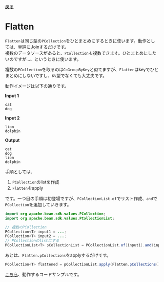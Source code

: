 [戻る](../core.md)

# Flatten
`Flatten`は同じ型の`PCollection`をひとまとめにするときに使います。動作としては、単純にJoinするだけです。  
複数のデータソースがあると、`PCollection`も複数できます。ひとまとめにしたいのですが...、というときに使います。

複数の`PCollection`を取るのは`CoGroupByKey`と似てますが、`Flatten`はkeyでひとまとめにしないですし、`KV`型でなくても大丈夫です。

動作イメージは以下の通りです。

**Input 1**

```
cat
dog
```

**Input 2**  

```
lion
dolphin
```

**Output**

```
cat
dog
lion
dolphin
```

手順としては、

1. `PCollection`のlistを作成
2. `Flatten`をapply

です。一つ目の手順は初登場ですが、`PCollectionList.of`でリスト作成、`and`で`PCollection`を追加していきます。

```java
import org.apache.beam.sdk.values.PCollection;
import org.apache.beam.sdk.values.PCollectionList;

// 複数のPCollection
PCollection<T> input1 = ...;
PCollection<T> input2 = ...;
// PCollectionのlistにする
PCollectionList<T> pCollectionList = PCollectionList.of(input1).and(input2);
```

あとは、`Flatten.pCollections`をapplyするだけです。

```java
PCollection<T> flattened = pCollectionList.apply(Flatten.pCollections());
```

[こちら](./codes/flatten.md)、動作するコードサンプルです。